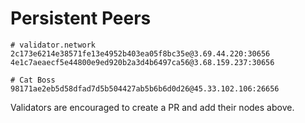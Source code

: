 # Persistent Peers

```
# validator.network
2c173e6214e38571fe13e4952b403ea05f8bc35e@3.69.44.220:30656
4e1c7aeaecf5e44800e9ed920b2a3d4b6497ca56@3.68.159.237:30656

# Cat Boss
98171ae2eb5d58dfad7d5b504427ab5b6b6d0d26@45.33.102.106:26656
```

Validators are encouraged to create a PR and add their nodes above.

